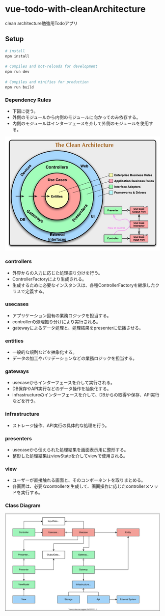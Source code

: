 # vue-todo-with-cleanArchitecture

clean architecture勉強用Todoアプリ

## Setup

```bash
# install
npm install

# Compiles and hot-reloads for development
npm run dev

# Compiles and minifies for production
npm run build
```

### Dependency Rules

* 下図に従う。
* 外側のモジュールから内側のモジュールに向かってのみ依存する。
* 内側のモジュールはインターフェースを介して外側のモジュールを使用する。

![clean-architecture](./image/clean-architecture.png)

### controllers

* 外界からの入力に応じた処理振り分けを行う。
* ControllerFactoryにより生成される。
* 生成するために必要なインスタンスは、各種ControllerFactoryを継承したクラスで定義する。

### usecases

* アプリケーション固有の業務ロジックを担当する。
* controllerの処理振り分けにより実行される。
* gatewayによるデータ処理と、処理結果をpresenterに伝播させる。

### entities

* 一般的な規則などを抽象化する。
* データの加工やバリデーションなどの業務ロジックを担当する。

### gateways

* usecaseからインターフェースを介して実行される。
* DB保存やAPI実行などのデータ操作を抽象化する。
* infrastructureのインターフェースを介して、DBからの取得や保存、API実行などを行う。

### infrastructure

* ストレージ操作、API実行の具体的な処理を行う。

### presenters

* usecaseから伝えられた処理結果を画面表示用に整形する。
* 整形した処理結果はviewStateを介してviewで使用される。

### view

* ユーザーが直接触れる画面と、そのコンポーネントを取りまとめる。
* 各画面は、必要なcontrollerを生成して、画面操作に応じたcontrollerメソッドを実行する。

### Class Diagram

![class](./image/class.svg)
